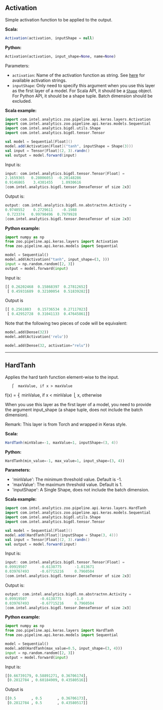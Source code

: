 ## **Activation**
Simple activation function to be applied to the output.

**Scala:**
```scala
Activation(activation, inputShape = null)
```
**Python:**
```python
Activation(activation, input_shape=None, name=None)
```

Parameters:

* `activation`: Name of the activation function as string. See [here](#available-activations) for available activation strings.
* `inputShape`: Only need to specify this argument when you use this layer as the first layer of a model. For Scala API, it should be a [`Shape`](../keras-api-scala/#shape) object. For Python API, it should be a shape tuple. Batch dimension should be excluded.

**Scala example:**
```scala
import com.intel.analytics.zoo.pipeline.api.keras.layers.Activation
import com.intel.analytics.zoo.pipeline.api.keras.models.Sequential
import com.intel.analytics.bigdl.utils.Shape
import com.intel.analytics.bigdl.tensor.Tensor

val model = Sequential[Float]()
model.add(Activation[Float]("tanh", inputShape = Shape(3)))
val input = Tensor[Float](2, 3).randn()
val output = model.forward(input)
```
Input is:
```scala
input: com.intel.analytics.bigdl.tensor.Tensor[Float] =
2.1659365	0.28006053	-0.20148286
0.9146865	 3.4301455	  1.0930616
[com.intel.analytics.bigdl.tensor.DenseTensor of size 2x3]
```
Output is:
```scala
output: com.intel.analytics.bigdl.nn.abstractnn.Activity =
0.9740552	 0.2729611	  -0.1988
 0.723374	0.99790496	0.7979928
[com.intel.analytics.bigdl.tensor.DenseTensor of size 2x3]
```

**Python example:**
```python
import numpy as np
from zoo.pipeline.api.keras.layers import Activation
from zoo.pipeline.api.keras.models import Sequential

model = Sequential()
model.add(Activation("tanh", input_shape=(3, )))
input = np.random.random([2, 3])
output = model.forward(input)
```
Input is:
```python
[[ 0.26202468  0.15868397  0.27812652]
 [ 0.45931689  0.32100054  0.51839282]]
```
Output is
```python
[[ 0.2561883   0.15736534  0.27117023]
 [ 0.42952728  0.31041133  0.47645861]]
```

Note that the following two pieces of code will be equivalent:
```python
model.add(Dense(32))
model.add(Activation('relu'))
```
```python
model.add(Dense(32, activation="relu"))
```

---
## **HardTanh**
Applies the hard tanh function element-wise to the input.

       ⎧  maxValue, if x > maxValue
f(x) = ⎨  minValue, if x < minValue
       ⎩  x, otherwise

When you use this layer as the first layer of a model, you need to provide the argument input_shape (a shape tuple, does not include the batch dimension).

Remark: This layer is from Torch and wrapped in Keras style.

**Scala:**
```scala
HardTanh(minValue=-1, maxValue=1, inputShape=(3, 4))
```
**Python:**
```python
HardTanh(min_value=-1, max_value=1, input_shape=(3, 4))
```

**Parameters:**

* 'minValue': The minimum threshold value. Default is -1.
* 'maxValue': The maximum threshold value. Default is 1.
* 'inputShape': A Single Shape, does not include the batch dimension.

**Scala example:**
```scala
import com.intel.analytics.zoo.pipeline.api.keras.layers.HardTanh
import com.intel.analytics.zoo.pipeline.api.keras.models.Sequential
import com.intel.analytics.bigdl.utils.Shape
import com.intel.analytics.bigdl.tensor.Tensor

val model = Sequential[Float]()
model.add(HardTanh[Float](inputShape = Shape(3, 4)))
val input = Tensor[Float](2, 3).randn()
val output = model.forward(input)
```
Input is:
```scala
input: com.intel.analytics.bigdl.tensor.Tensor[Float] =
0.09919507      -0.6138775      -1.013671
0.039767493     -0.67715216     0.7960504
[com.intel.analytics.bigdl.tensor.DenseTensor of size 2x3]
```
Output is:
```scala
output: com.intel.analytics.bigdl.nn.abstractnn.Activity =
0.09919507      -0.6138775      -1.0
0.039767493     -0.67715216     0.7960504
[com.intel.analytics.bigdl.tensor.DenseTensor of size 2x3]
```

**Python example:**
```python
import numpy as np
from zoo.pipeline.api.keras.layers import HardTanh
from zoo.pipeline.api.keras.models import Sequential

model = Sequential()
model.add(HardTanh(max_value=0.5, input_shape=(3, 4)))
input = np.random.random([2, 3])
output = model.forward(input)
```
Input is:
```python
[[0.66739179, 0.58891271, 0.36706174],
 [0.2812784 , 0.60184909, 0.43580516]]
```
Output is
```python
[[0.5       , 0.5       , 0.36706173],
 [0.2812784 , 0.5       , 0.43580517]]
```
